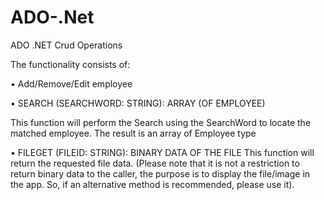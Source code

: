 # ADO-.Net
ADO .NET Crud Operations

The functionality consists of:

• Add/Remove/Edit employee

• SEARCH (SEARCHWORD: STRING): ARRAY (OF EMPLOYEE) 

This function will perform the Search using the SearchWord to locate the matched employee. 
The result is an array of Employee type 

• FILEGET (FILEID: STRING): 
BINARY DATA OF THE FILE 
This function will return the requested file data. (Please note that it is not a restriction to return 
binary data to the caller, the purpose is to display the file/image in the app.
So, if an alternative method is recommended, please use it).

